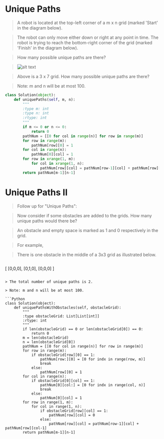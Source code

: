# Unique Paths

> A robot is located at the top-left corner of a m x n grid (marked 'Start' in the diagram below).

> The robot can only move either down or right at any point in time. The robot is trying to reach the bottom-right corner of the grid (marked 'Finish' in the diagram below).

> How many possible unique paths are there?

> ![alt text](http://leetcode.com/wp-content/uploads/2014/12/robot_maze.png)

> Above is a 3 x 7 grid. How many possible unique paths are there?

> Note: m and n will be at most 100.

```Python
class Solution(object):
    def uniquePaths(self, m, n):
        """
        :type m: int
        :type n: int
        :rtype: int
        """
        if m <= 0 or n <= 0:
            return 0
        pathNum = [[0 for col in range(n)] for row in range(m)]
        for row in range(m):
            pathNum[row][0] = 1
        for col in range(n):
            pathNum[0][col] = 1
        for row in xrange(1, m):
            for col in xrange(1, n):
                pathNum[row][col] = pathNum[row-1][col] + pathNum[row][col-1]
        return pathNum[m-1][n-1]
```

# Unique Paths II

> Follow up for "Unique Paths":

> Now consider if some obstacles are added to the grids. How many unique paths would there be?

> An obstacle and empty space is marked as 1 and 0 respectively in the grid.

> For example,

> There is one obstacle in the middle of a 3x3 grid as illustrated below.

> ```
[
  [0,0,0],
  [0,1,0],
  [0,0,0]
]
```

> The total number of unique paths is 2.

> Note: m and n will be at most 100.

```Python
class Solution(object):
    def uniquePathsWithObstacles(self, obstacleGrid):
        """
        :type obstacleGrid: List[List[int]]
        :rtype: int
        """
        if len(obstacleGrid) == 0 or len(obstacleGrid[0]) == 0:
            return 0
        m = len(obstacleGrid)
        n = len(obstacleGrid[0])
        pathNum = [[0 for col in range(n)] for row in range(m)]
        for row in range(m):
            if obstacleGrid[row][0] == 1:
                pathNum[row:][0] = [0 for indx in range(row, m)]
                break
            else:
                pathNum[row][0] = 1
        for col in range(n):
            if obstacleGrid[0][col] == 1:
                pathNum[0][col:] = [0 for indx in range(col, n)]
                break
            else:
                pathNum[0][col] = 1
        for row in range(1, m):
            for col in range(1, n):
                if obstacleGrid[row][col] == 1:
                    pathNum[row][col] = 0
                else:
                    pathNum[row][col] = pathNum[row-1][col] + pathNum[row][col-1]
        return pathNum[m-1][n-1]
```
